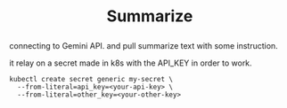 # <p align="center">**Summarize**</p>

connecting to Gemini API. and pull summarize text with some instruction.

it relay on a secret made in k8s with the API_KEY in order to work.

    kubectl create secret generic my-secret \
      --from-literal=api_key=<your-api-key> \
      --from-literal=other_key=<your-other-key>


